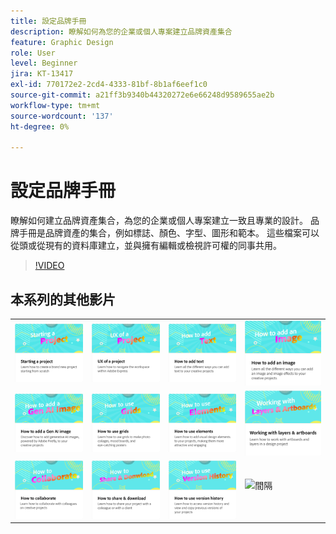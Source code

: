 ```yaml
---
title: 設定品牌手冊
description: 瞭解如何為您的企業或個人專案建立品牌資產集合
feature: Graphic Design
role: User
level: Beginner
jira: KT-13417
exl-id: 770172e2-2cd4-4333-81bf-8b1af6eef1c0
source-git-commit: a21ff3b9340b44320272e6e66248d9589655ae2b
workflow-type: tm+mt
source-wordcount: '137'
ht-degree: 0%

---
```


# 設定品牌手冊

瞭解如何建立品牌資產集合，為您的企業或個人專案建立一致且專業的設計。 品牌手冊是品牌資產的集合，例如標誌、顏色、字型、圖形和範本。 這些檔案可以從頭或從現有的資料庫建立，並與擁有編輯或檢視許可權的同事共用。

>[!VIDEO](https://video.tv.adobe.com/v/3420218?quality=12&learn=on&hidetitle=true)

## 本系列的其他影片

<table style="table-layout:fixed">
<tr>
  <td>
      <a href="new-project.md">
         <img alt="開始專案" src="assets/starting-a-project.png" />
      </a>
  </td>
   <td>
      <a href="workspace.md">
         <img alt="專案的UX" src="assets/workspace.png" />
      </a>
  </td>
  <td>
      <a href="text-effects.md">
         <img alt="如何新增文字" src="assets/text-effects.png" />
      </a>
  </td>
 <td>
      <a href="image-effects.md">
         <img alt="如何新增影像" src="assets/image-effects.png" />
      </a>
  </td>
</tr>
<tr>
   <td>
      <a href="add-gen-ai-image.md">
         <img alt="如何新增 AI 世代影像" src="assets/gen-ai-image.png" />
      </a>
  </td>
   <td>
      <a href="grids.md">
         <img alt="如何使用格點" src="assets/grids.png" />
      </a>
  </td>
   <td>
         <a href="add-design-assets.md">
            <img alt="如何使用元素" src="assets/design-assets.png" />
         </a>
   </td>
   <td>
         <a href="layers.md">
            <img alt="使用層次和工作區域" src="assets/layers.png" />
         </a>
   </td>
</tr>
<tr>
    <td>
   <a href="collaborate.md">
      <img alt="如何進行共同作業" src="assets/collaborate.png" />
   </a>
   </td>
   <td>
   <a href="share.md">
      <img alt="如何分享和下載" src="assets/share.png" />
   </a>
   </td>
   <td>
   <a href="version-history.md">
      <img alt="如何使用版本記錄" src="assets/version-history.png" />
   </a>
   </td>
   <td>
      <img alt="間隔" src="../assets/Whitespacer.png" />
      <div>
      <br>
   </td>
</tr>
</table>
